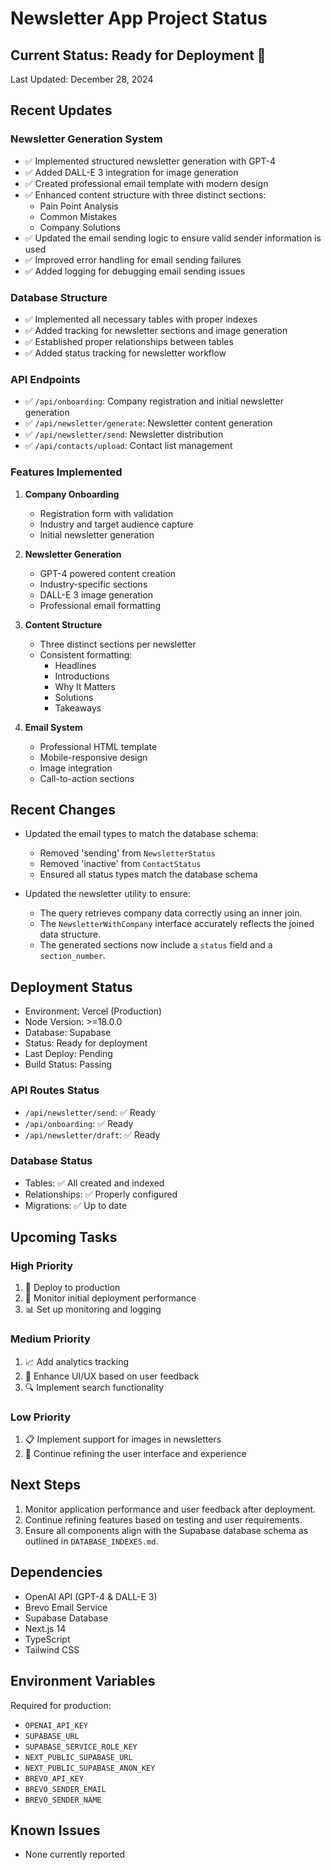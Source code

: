 # Newsletter App Project Status

## Current Status: Ready for Deployment 🚀
Last Updated: December 28, 2024

## Recent Updates

### Newsletter Generation System
- ✅ Implemented structured newsletter generation with GPT-4
- ✅ Added DALL-E 3 integration for image generation
- ✅ Created professional email template with modern design
- ✅ Enhanced content structure with three distinct sections:
  - Pain Point Analysis
  - Common Mistakes
  - Company Solutions
- ✅ Updated the email sending logic to ensure valid sender information is used
- ✅ Improved error handling for email sending failures
- ✅ Added logging for debugging email sending issues

### Database Structure
- ✅ Implemented all necessary tables with proper indexes
- ✅ Added tracking for newsletter sections and image generation
- ✅ Established proper relationships between tables
- ✅ Added status tracking for newsletter workflow

### API Endpoints
- ✅ `/api/onboarding`: Company registration and initial newsletter generation
- ✅ `/api/newsletter/generate`: Newsletter content generation
- ✅ `/api/newsletter/send`: Newsletter distribution
- ✅ `/api/contacts/upload`: Contact list management

### Features Implemented
1. **Company Onboarding**
   - Registration form with validation
   - Industry and target audience capture
   - Initial newsletter generation

2. **Newsletter Generation**
   - GPT-4 powered content creation
   - Industry-specific sections
   - DALL-E 3 image generation
   - Professional email formatting

3. **Content Structure**
   - Three distinct sections per newsletter
   - Consistent formatting:
     - Headlines
     - Introductions
     - Why It Matters
     - Solutions
     - Takeaways

4. **Email System**
   - Professional HTML template
   - Mobile-responsive design
   - Image integration
   - Call-to-action sections

## Recent Changes
- Updated the email types to match the database schema:
  - Removed 'sending' from `NewsletterStatus`
  - Removed 'inactive' from `ContactStatus`
  - Ensured all status types match the database schema

- Updated the newsletter utility to ensure:
  - The query retrieves company data correctly using an inner join.
  - The `NewsletterWithCompany` interface accurately reflects the joined data structure.
  - The generated sections now include a `status` field and a `section_number`.

## Deployment Status
- Environment: Vercel (Production)
- Node Version: >=18.0.0
- Database: Supabase
- Status: Ready for deployment
- Last Deploy: Pending
- Build Status: Passing

### API Routes Status
- `/api/newsletter/send`: ✅ Ready
- `/api/onboarding`: ✅ Ready
- `/api/newsletter/draft`: ✅ Ready

### Database Status
- Tables: ✅ All created and indexed
- Relationships: ✅ Properly configured
- Migrations: ✅ Up to date

## Upcoming Tasks

### High Priority
1. 🚀 Deploy to production
2. 🔄 Monitor initial deployment performance
3. 📊 Set up monitoring and logging

### Medium Priority
1. 📈 Add analytics tracking
2. 🎨 Enhance UI/UX based on user feedback
3. 🔍 Implement search functionality

### Low Priority
1. 📋 Implement support for images in newsletters
2. 🔄 Continue refining the user interface and experience

## Next Steps
1. Monitor application performance and user feedback after deployment.
2. Continue refining features based on testing and user requirements.
3. Ensure all components align with the Supabase database schema as outlined in `DATABASE_INDEXES.md`.

## Dependencies
- OpenAI API (GPT-4 & DALL-E 3)
- Brevo Email Service
- Supabase Database
- Next.js 14
- TypeScript
- Tailwind CSS

## Environment Variables
Required for production:
- `OPENAI_API_KEY`
- `SUPABASE_URL`
- `SUPABASE_SERVICE_ROLE_KEY`
- `NEXT_PUBLIC_SUPABASE_URL`
- `NEXT_PUBLIC_SUPABASE_ANON_KEY`
- `BREVO_API_KEY`
- `BREVO_SENDER_EMAIL`
- `BREVO_SENDER_NAME`

## Known Issues
- None currently reported
